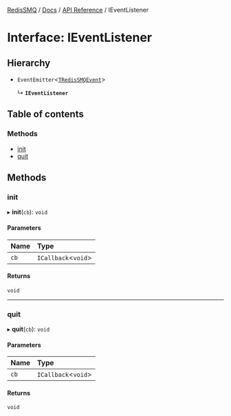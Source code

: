 [RedisSMQ](../../../README.md) / [Docs](../../README.md) / [API Reference](../README.md) / IEventListener

# Interface: IEventListener

## Hierarchy

- `EventEmitter`\<[`TRedisSMQEvent`](../README.md#tredissmqevent)\>

  ↳ **`IEventListener`**

## Table of contents

### Methods

- [init](IEventListener.md#init)
- [quit](IEventListener.md#quit)

## Methods

### init

▸ **init**(`cb`): `void`

#### Parameters

| Name | Type |
| :------ | :------ |
| `cb` | `ICallback`\<`void`\> |

#### Returns

`void`

___

### quit

▸ **quit**(`cb`): `void`

#### Parameters

| Name | Type |
| :------ | :------ |
| `cb` | `ICallback`\<`void`\> |

#### Returns

`void`